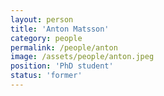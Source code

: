 ```yaml
---
layout: person
title: 'Anton Matsson'
category: people
permalink: /people/anton
image: /assets/people/anton.jpeg
position: 'PhD student'
status: 'former'
---
```

